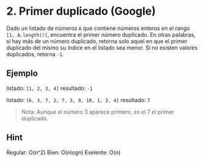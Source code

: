 # 2. Primer duplicado (Google)

Dado un listado de números `A` que contiene números enteros en el rango `[1, A.length()]`, encuentra el primer número duplicado.
En otras palabras, si hay más de un número duplicado, retorna solo aquel en que el primer duplicado del mismo su índice en el listado sea menor.
Si no existen valores duplicados, retorna `-1`.

## Ejemplo

listado: `[1, 2, 3, 4]`
resultado: `-1`

listado: `[6, 3, 7, 2, 7, 3, 9, 10, 1, 2, 4]`
resultado: `7`

> Nota: Aunque el número 3 aparece primero, es el 7 el primer duplicado.

## Hint

Regular: O(n^2)
Bien: O(nlogn)
Exelente: O(n)
